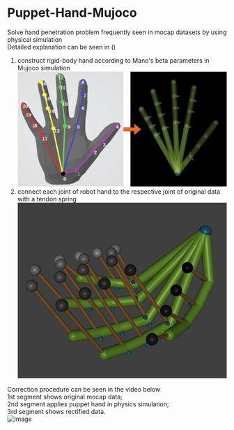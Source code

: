 # Puppet-Hand-Mujoco  
Solve hand penetration problem frequently seen in mocap datasets by using physical simulation  
Detailed explanation can be seen in ()
  1. construct rigid-body hand according to Mano's beta parameters in Mujoco simulation  
![image](https://github.com/Hongboooooo/Puppet-Hand-Mujoco/blob/main/MANO2RigidHand.png)  
  2. connect each joint of robot hand to the respective joint of original data with a tendon spring  
![image](https://github.com/Hongboooooo/Puppet-Hand-Mujoco/blob/main/puppet%20hand%20with%20tendon.png)  

Correction procedure can be seen in the video below  
  1st segment shows original mocap data;  
  2nd segment applies puppet hand in physics simulation;  
  3rd segment shows rectified data.  
![image](https://github.com/Hongboooooo/Puppet-Hand-Mujoco/blob/main/PuppetHand.gif)

